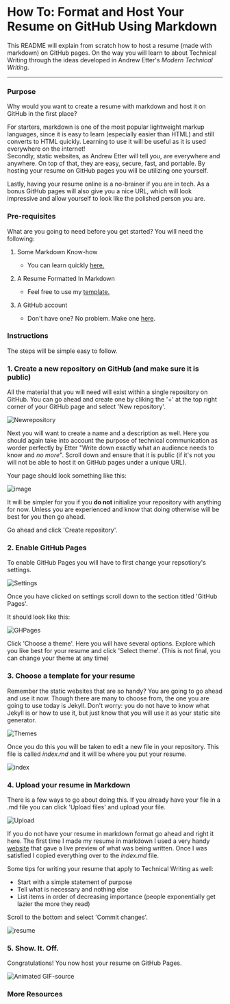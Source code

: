 # How To: Format and Host Your Resume on GitHub Using Markdown

This README will explain from scratch how to host a resume (made with markdown) on GitHub pages. On the way you will learn to about Technical Writing through the ideas developed in Andrew Etter's *Modern Technical Writing*. 
________________


### Purpose

Why would you want to create a resume with markdown and host it on GitHub in the first place? 

For starters, markdown is one of the most popular lightweight markup languages, since it is easy to learn (especially easier than HTML) and still converts to HTML quickly. Learning to use it will be useful as it is used everywhere on the internet!             
Secondly, static websites, as Andrew Etter will tell you, are everywhere and anywhere. On top of that, they are easy, secure, fast, and portable. By hosting your resume on GitHub pages you will be utilizing one yourself.

Lastly, having your resume online is a no-brainer if you are in tech. As a bonus GitHub pages will also give you a nice URL, which will look impressive and allow yourself to look like the polished person you are.

### Pre-requisites
What are you going to need before you get started? You will need the following: 

1. Some Markdown Know-how
    * You can learn quickly [here.](#more-Resources) 
    
2. A Resume Formatted In Markdown
    * Feel free to use my [template.](https://github.com/Ari-Glikman/Ari-Glikman-Resume/edit/gh-pages/index.md)

3. A GitHub account
    * Don't have one? No problem. Make one [here](https://github.com/).
    
    
### Instructions

The steps will be simple easy to follow.

### 1. Create a new repository on GitHub (and make sure it is public)

All the material that you will need will exist within a single repository on GitHub. You can go ahead and create one by cliking the '+' at the top right corner of your GitHub page and select 'New repository'. 

![Newrepository](https://user-images.githubusercontent.com/73805987/97831667-5912ab80-1c96-11eb-9281-6dd94da0854d.jpg)

Next you will want to create a name and a description as well. Here you should again take into account the purpose of technical communication as worder perfectly by Etter "Write down exactly what an audience needs to know and *no more*". Scroll down and ensure that it is public (if it's not you will not be able to host it on GitHub pages under a unique URL). 

Your page should look something like this:

![image](https://user-images.githubusercontent.com/73805987/97832778-48176980-1c99-11eb-86c6-f85b40c05b76.png)


It will be simpler for you if you **do not** initialize your repository with anything for now. Unless you are experienced and know that doing otherwise will be best for you then go ahead.

Go ahead and click 'Create repository'.


### 2. Enable GitHub Pages 


To enable GitHub Pages you will have to first change your repsotiory's settings. 

![Settings](https://user-images.githubusercontent.com/73805987/97833455-0091dd00-1c9b-11eb-93a9-265333da3ca8.png)


Once you have clicked on settings scroll down to the section titled 'GitHub Pages'.

It should look like this: 

![GHPages](https://user-images.githubusercontent.com/73805987/97833160-574ae700-1c9a-11eb-92dd-ddb9299e4000.jpg)

Click 'Choose a theme'. Here you will have several options. Explore which you like best for your resume and click 'Select theme'. (This is not final, you can change your theme at any time)

### 3. Choose a template for your resume

Remember the static websites that are so handy? You are going to go ahead and use it now. Though there are many to choose from, the one you are going to use today is Jekyll. Don't worry: you do not have to know what Jekyll is or how to use it, but just know that you will use it as your static site generator. 

![Themes](https://user-images.githubusercontent.com/73805987/97833904-1ce24980-1c9c-11eb-8d5b-e465e3030b74.png)

Once you do this you will be taken to edit a new file in your repository. This file is called *index.md* and it will be where you put your resume. 

![index](https://user-images.githubusercontent.com/73805987/97835006-c9252f80-1c9e-11eb-9903-27b1e90366c9.png)


### 4. Upload your resume in Markdown

There is a few ways to go about doing this. If you already have your file in a .md file you can click 'Upload files' and upload your file.

![Upload](https://user-images.githubusercontent.com/73805987/97834518-a7777880-1c9d-11eb-8047-8ed9f738d451.png)

If you do not have your resume in markdown format go ahead and right it here. The first time I made my resume in markdown I used a very handy [website](https://markdownlivepreview.com/) that gave a live preview of what was being written. Once I was satisfied I copied everything over to the *index.md* file.

Some tips for writing your resume that apply to Technical Writing as well:
* Start with a simple statement of purpose
* Tell what is necessary and nothing else
* List items in order of decreasing importance (people exponentially get lazier the more they read)

Scroll to the bottom and select 'Commit changes'.

![resume](https://user-images.githubusercontent.com/73805987/97835723-6f256980-1ca0-11eb-958b-eec9d316312b.png)

### 5. Show. It. Off.

Congratulations! You now host your resume on GitHub Pages.

![Animated GIF-source](https://user-images.githubusercontent.com/73805987/97838094-1f956c80-1ca5-11eb-872a-cb152f6964c4.gif)



### More Resources



